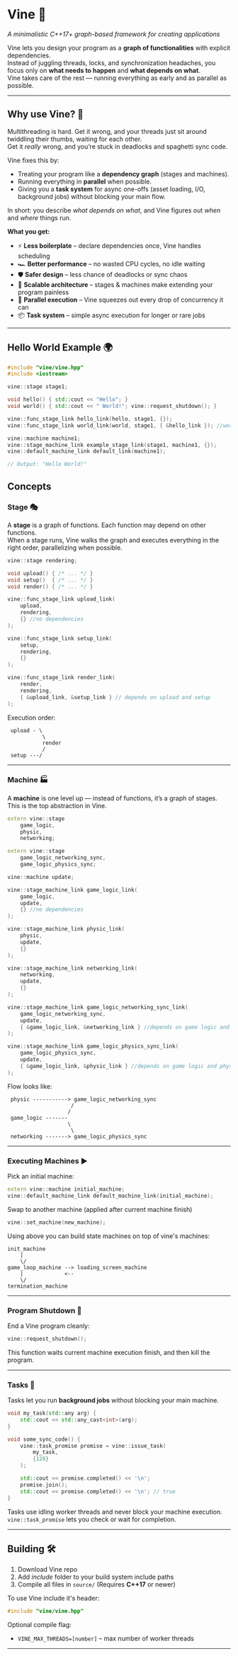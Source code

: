 # Vine 🌱  
*A minimalistic C++17+ graph-based framework for creating applications*  

Vine lets you design your program as a **graph of functionalities** with explicit dependencies.  
Instead of juggling threads, locks, and synchronization headaches, you focus only on **what needs to happen** and **what depends on what**.  
Vine takes care of the rest — running everything as early and as parallel as possible.  

---

## Why use Vine? 🚀

Multithreading is hard. Get it wrong, and your threads just sit around twiddling their thumbs, waiting for each other.  
Get it *really* wrong, and you’re stuck in deadlocks and spaghetti sync code.  

Vine fixes this by:  
- Treating your program like a **dependency graph** (stages and machines).  
- Running everything in **parallel** when possible.  
- Giving you a **task system** for async one-offs (asset loading, I/O, background jobs) without blocking your main flow.  

In short: you describe *what depends on what*, and Vine figures out *when* and *where* things run.  

**What you get:**  
* ⚡ **Less boilerplate** – declare dependencies once, Vine handles scheduling  
* 🏎 **Better performance** – no wasted CPU cycles, no idle waiting  
* 🛡 **Safer design** – less chance of deadlocks or sync chaos  
* 🌱 **Scalable architecture** – stages & machines make extending your program painless  
* 🤹 **Parallel execution** – Vine squeezes out every drop of concurrency it can  
* 📦 **Task system** – simple async execution for longer or rare jobs  

---

## Hello World Example 🌍

```cpp
#include "vine/vine.hpp"
#include <iostream>

vine::stage stage1;

void hello() { std::cout << "Hello"; }
void world() { std::cout << " World!"; vine::request_shutdown(); }

vine::func_stage_link hello_link(hello, stage1, {});
vine::func_stage_link world_link(world, stage1, { &hello_link }); //world function depends on execution of hello function

vine::machine machine1;
vine::stage_machine_link example_stage_link(stage1, machine1, {});
vine::default_machine_link default_link(machine1);

// Output: "Hello World!"
```

## Concepts

### Stage 🎭
A **stage** is a graph of functions. Each function may depend on other functions.  
When a stage runs, Vine walks the graph and executes everything in the right order, parallelizing when possible.  

```cpp
vine::stage rendering;

void upload() { /* ... */ }
void setup()  { /* ... */ }
void render() { /* ... */ }

vine::func_stage_link upload_link(
    upload, 
    rendering, 
    {} //no dependencies
);

vine::func_stage_link setup_link(
    setup, 
    rendering, 
    {}
);

vine::func_stage_link render_link(
    render, 
    rendering, 
    { &upload_link, &setup_link } // depends on upload and setup
);
```

Execution order:  

```
 upload - \
           \
           render
           /
 setup ---/
```

---

### Machine 🏭
A **machine** is one level up — instead of functions, it’s a graph of stages.  
This is the top abstraction in Vine.  

```cpp
extern vine::stage 
    game_logic, 
    physic, 
    networking;

extern vine::stage 
    game_logic_networking_sync, 
    game_logic_physics_sync;

vine::machine update;

vine::stage_machine_link game_logic_link(
    game_logic, 
    update, 
    {} //no dependencies
);

vine::stage_machine_link physic_link(
    physic, 
    update, 
    {}
);

vine::stage_machine_link networking_link(
    networking,
    update,
    {}
);

vine::stage_machine_link game_logic_networking_sync_link(
    game_logic_networking_sync, 
    update, 
    { &game_logic_link, &networking_link } //depends on game logic and networking
);

vine::stage_machine_link game_logic_physics_sync_link(
    game_logic_physics_sync, 
    update, 
    { &game_logic_link, &physic_link } //depends on game logic and physic
);
```

Flow looks like:  

```
 physic -----------> game_logic_networking_sync
                    /
                   /
 game_logic -------
                   \
                    \
 networking -------> game_logic_physics_sync
```

---

### Executing Machines ▶️

Pick an initial machine:  

```cpp
extern vine::machine initial_machine;
vine::default_machine_link default_machine_link(initial_machine);
```

Swap to another machine (applied after current machine finish)

```cpp
vine::set_machine(new_machine);
```

Using above you can build state machines on top of vine's machines:

```
init_machine
    |
    \/
game_loop_machine --> loading_screen_machine
    |             <--
    \/
termination_machine
```

---

### Program Shutdown 🛑

End a Vine program cleanly:

```cpp
vine::request_shutdown();
```
This function waits current machine execution finish, and then kill the program.

---

### Tasks 🧵

Tasks let you run **background jobs** without blocking your main machine.  

```cpp
void my_task(std::any arg) {
    std::cout << std::any_cast<int>(arg);
}

void some_sync_code() {
    vine::task_promise promise = vine::issue_task(
        my_task, 
        {128}
    );

    std::cout << promise.completed() << '\n';
    promise.join();
    std::cout << promise.completed() << '\n'; // true
}
```

Tasks use idling worker threads and never block your machine execution.  
`vine::task_promise` lets you check or wait for completion.  

---

## Building 🛠
1. Download Vine repo
2. Add *include* folder to your build system include paths
3. Compile all files in `source/` (Requires **C++17** or newer)

To use Vine include it's header:

```cpp
#include "vine/vine.hpp"
```

Optional compile flag:  
* `VINE_MAX_THREADS=[number]` – max number of worker threads  

---

